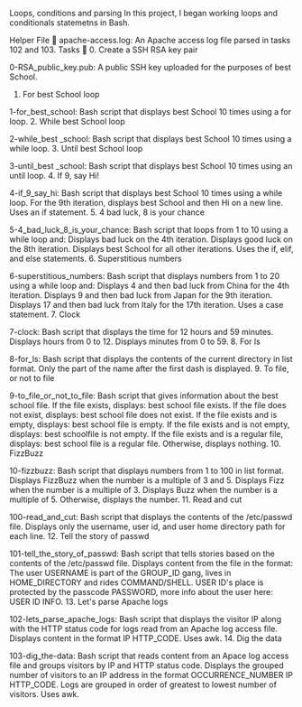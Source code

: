Loops, conditions and parsing
In this project, I began working loops and conditionals statemetns in Bash.

Helper File 🙌
apache-access.log: An Apache access log file parsed in tasks 102 and 103.
Tasks 📃
0. Create a SSH RSA key pair

0-RSA_public_key.pub: A public SSH key uploaded for the purposes of best  School.
1. For best  School loop

1-for_best_school: Bash script that displays best  School 10 times using a for loop.
2. While best School loop

2-while_best _school: Bash script that displays best  School 10 times using a while loop.
3. Until best  School loop

3-until_best _school: Bash script that displays best  School 10 times using an until loop.
4. If 9, say Hi!

4-if_9_say_hi: Bash script that displays best  School 10 times using a while loop.
For the 9th iteration, displays best  School and then Hi on a new line.
Uses an if statement.
5. 4 bad luck, 8 is your chance

5-4_bad_luck_8_is_your_chance: Bash script that loops from 1 to 10 using a while loop and:
Displays bad luck on the 4th iteration.
Displays good luck on the 8th iteration.
Displays best  School for all other iterations.
Uses the if, elif, and else statements.
6. Superstitious numbers

6-superstitious_numbers: Bash script that displays numbers from 1 to 20 using a while loop and:
Displays 4 and then bad luck from China for the 4th iteration.
Displays 9 and then bad luck from Japan for the 9th iteration.
Displays 17 and then bad luck from Italy for the 17th iteration.
Uses a case statement.
7. Clock

7-clock: Bash script that displays the time for 12 hours and 59 minutes.
Displays hours from 0 to 12.
Displays minutes from 0 to 59.
8. For ls

8-for_ls: Bash script that displays the contents of the current directory in list format.
Only the part of the name after the first dash is displayed.
9. To file, or not to file

9-to_file_or_not_to_file: Bash script that gives information about the best school file.
If the file exists, displays: best school file exists.
If the file does not exist, displays: best school file does not exist.
If the file exists and is empty, displays: best school file is empty.
If the file exists and is not empty, displays: best schoolfile is not empty.
If the file exists and is a regular file, displays: best school file is a regular file.
Otherwise, displays nothing.
10. FizzBuzz

10-fizzbuzz: Bash script that displays numbers from 1 to 100 in list format.
Displays FizzBuzz when the number is a multiple of 3 and 5.
Displays Fizz when the number is a multiple of 3.
Displays Buzz when the number is a multiple of 5.
Otherwise, displays the number.
11. Read and cut

100-read_and_cut: Bash script that displays the contents of the /etc/passwd file.
Displays only the username, user id, and user home directory path for each line.
12. Tell the story of passwd

101-tell_the_story_of_passwd: Bash script that tells stories based on the contents of the /etc/passwd file.
Displays content from the file in the format: The user USERNAME is part of the GROUP_ID gang, lives in HOME_DIRECTORY and rides COMMAND/SHELL. USER ID's place is protected by the passcode PASSWORD, more info about the user here: USER ID INFO.
13. Let's parse Apache logs

102-lets_parse_apache_logs: Bash script that displays the visitor IP along with the HTTP status code for logs read from an Apache log access file.
Displays content in the format IP HTTP_CODE.
Uses awk.
14. Dig the data

103-dig_the-data: Bash script that reads content from an Apace log access file and groups visitors by IP and HTTP status code.
Displays the grouped number of visitors to an IP address in the format OCCURRENCE_NUMBER IP HTTP_CODE.
Logs are grouped in order of greatest to lowest number of visitors.
Uses awk.